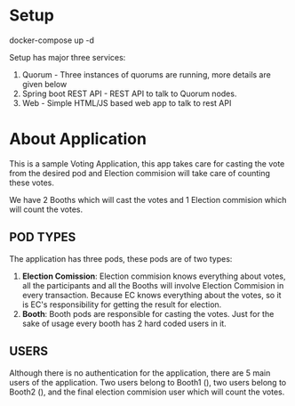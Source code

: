 # Setup

docker-compose up -d

Setup has major three services:
1. Quorum - Three instances of quorums are running, more details are given below
2. Spring boot REST API - REST API to talk to Quorum nodes.
3. Web - Simple HTML/JS based web app to talk to rest API

# About Application
This is a sample Voting Application, this app takes care for casting the vote from the desired pod and Election commision will take care of counting these votes.

We have 2 Booths which will cast the votes and 1 Election commision which will count the votes.

## POD TYPES ##

The application has three pods, these pods are of two types:
1. <b>Election Comission</b>: Election commision knows everything about votes, all the participants and all the Booths will involve Election Commision in every transaction. Because EC knows everything about the votes, so it is EC's responsibility for getting the result for election.
2. <b>Booth</b>: Booth pods are responsible for casting the votes. Just for the sake of usage every booth has 2 hard coded users in it.

## USERS ##

Although there is no authentication for the application, there are 5 main users of the application. Two users belong to Booth1 (), two users belong to Booth2 (), and the final election commision user which will count the votes.
